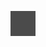 ![](/Notatki/Semestr%205/Grafika%20komputerowa%20i%20komunikacja%20człowiek-komputer/Wykłady/Wykład%202/Drawing%202024-10-16%2007.33.01.excalidraw.svg)